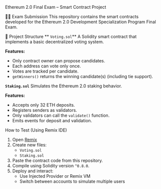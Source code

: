  Ethereum 2.0 Final Exam – Smart Contract Project

 👨‍🎓 Exam Submission
This repository contains the smart contracts developed for the Ethereum 2.0 Development Specialization Program Final Exam.

 📂 Project Structure
**  `Voting.sol`**
A Solidity smart contract that implements a basic decentralized voting system.

**Features:**
-	Only contract owner can propose candidates.
-	Each address can vote only once.
-	Votes are tracked per candidate.
-	`getWinners()` returns the winning candidate(s) (including tie support).

  **`Staking.sol`**
Simulates the Ethereum 2.0 staking behavior.

**Features:**
-	Accepts only 32 ETH deposits.
-	Registers senders as validators.
-	Only validators can call the `validate()` function.
-	Emits events for deposit and validation.

 How to Test (Using Remix IDE)
1. Open [Remix](https://remix.ethereum.org)
2. Create new files:
   - `Voting.sol`
   - `Staking.sol`
3. Paste the contract code from this repository.
4. Compile using Solidity version `^0.8.0`.
5. Deploy and interact:
   - Use Injected Provider or Remix VM
   - Switch between accounts to simulate multiple users



